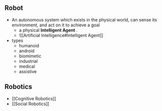 ## Robot
- An autonomous system which exists in the physical world, can sense its environment, and act on it to achieve a goal
	- a physical **Intelligent Agent** . 
	- ![[Artificial Intelligence#Intelligent Agent]]
- types
	- humanoid
	- android
	- biomimetic
	- industrial
	- medical
	- assistive

## Robotics
- [[Cognitive Robotics]]
- [[Social Robotics]]